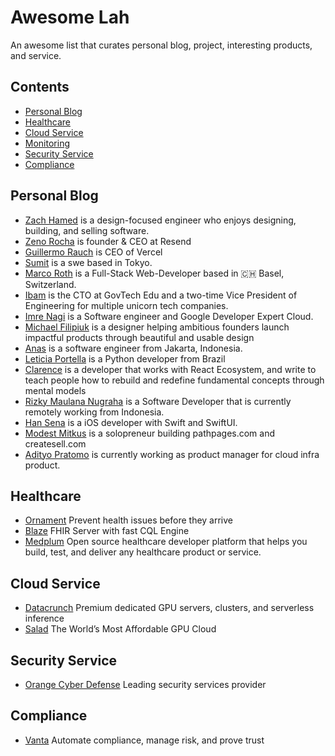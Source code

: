 # Awesome Lah
An awesome list that curates personal blog, project, interesting products, and service.

## Contents
- [Personal Blog](#personal-blog)
- [Healthcare](#healthcare)
- [Cloud Service](#cloud-service)
- [Monitoring](#monitoring)
- [Security Service](#security-service)
- [Compliance](#compliance)

## Personal Blog
- [Zach Hamed](https://zmh.org/) is a design-focused engineer who enjoys designing, building, and selling software.
- [Zeno Rocha](https://zenorocha.com/) is founder & CEO at Resend
- [Guillermo Rauch](https://rauchg.com/) is CEO of Vercel
- [Sumit](https://www.sumit.ml/) is a swe based in Tokyo.
- [Marco Roth](https://marcoroth.dev/) is a Full-Stack Web-Developer based in 🇨🇭 Basel, Switzerland.
- [Ibam](https://ibam.id/) is the CTO at GovTech Edu and a two-time Vice President of Engineering for multiple unicorn tech companies.
- [Imre Nagi](https://imrenagi.com/#google_vignette) is a Software engineer and Google Developer Expert Cloud.
- [Michael Filipiuk](https://michaeldesigns.co/) is a designer helping ambitious founders launch impactful products through beautiful and usable design
- [Anas](https://www.jurnalanas.com/) is a software engineer from Jakarta, Indonesia.
- [Leticia Portella](https://leportella.com/) is a Python developer from Brazil
- [Clarence](https://theodorusclarence.com/) is a developer that works with React Ecosystem, and write to teach people how to rebuild and redefine fundamental concepts through mental models
- [Rizky Maulana Nugraha](https://maulana.id/) is a Software Developer that is currently remotely working from Indonesia.
- [Han Sena](https://www.hidayatabisena.com/) is a iOS developer with Swift and SwiftUI.
- [Modest Mitkus](https://www.modestmitkus.com/) is a solopreneur building pathpages.com and createsell.com
- [Adityo Pratomo](https://adityop.medium.com/) is currently working as product manager for cloud infra product.

## Healthcare
- [Ornament](https://ornament.health/) Prevent health issues before they arrive
- [Blaze](https://samply.github.io/blaze/) FHIR Server with fast CQL Engine
- [Medplum](https://www.medplum.com/) Open source healthcare developer platform that helps you build, test, and deliver any healthcare product or service.

## Cloud Service
- [Datacrunch](https://datacrunch.io/) Premium dedicated GPU servers, clusters, and serverless inference
- [Salad](https://salad.com/) The World’s Most Affordable GPU Cloud

## Security Service
- [Orange Cyber Defense](https://www.orangecyberdefense.com/) Leading security services provider

## Compliance
- [Vanta](https://www.vanta.com/) Automate compliance, manage risk, and prove trust
